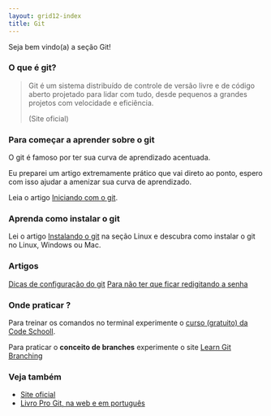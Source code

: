 ```yaml
---
layout: grid12-index
title: Git
---
```


Seja bem vindo(a) a seção Git!
   

### O que é git?

> Git é um sistema distribuído de controle de versão livre e de código aberto projetado para lidar com tudo, desde 
> pequenos a grandes projetos com velocidade e eficiência.
>
> (Site oficial)



### Para começar a aprender sobre o git

O git é famoso por ter sua curva de aprendizado acentuada.

Eu preparei um artigo extremamente prático que vai direto ao ponto, espero com isso ajudar a amenizar sua curva de aprendizado.

Leia o artigo [Iniciando com o git](/git/iniciando-com-git/).



### Aprenda como instalar o git

Lei o artigo [Instalando o git](/linux/cookbook/git/) na seção Linux e descubra como instalar o git no Linux, Windows ou Mac.


### Artigos

<div class="list-group">
    <a href="/git/dicas-configuracao/" class="list-group-item">Dicas de configuração do git</a>
    <a href="/git/netrc-nao-pedir-senha/" class="list-group-item">Para não ter que ficar redigitando a senha</a>
</div> 



### Onde praticar ?

Para treinar os comandos no terminal experimente o [curso (gratuito) da Code Schooll](https://try.github.io/levels/1/challenges/1 "link-externo").

Para praticar o __conceito de branches__ experimente o site [Learn Git Branching](http://pcottle.github.io/learnGitBranching/ "link-externo")



### Veja também

- [Site oficial](http://git-scm.com/ "link-externo")
- [Livro Pro Git, na web e em português](http://git-scm.com/book/pt-br/ "link-externo")
